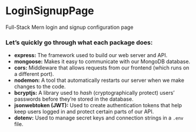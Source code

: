 # LoginSignupPage
Full-Stack Mern login and signup configuration page 



### Let’s quickly go through what each package does:

* **express:** The framework used to build our web server and API.  
* **mongoose:** Makes it easy to communicate with our MongoDB database.  
* **cors:** Middleware that allows requests from our frontend (which runs on a different port).  
* **nodemon:** A tool that automatically restarts our server when we make changes to the code.  
* **bcryptjs:** A library used to *hash* (cryptographically protect) users’ passwords before they’re stored in the database.  
* **jsonwebtoken (JWT):** Used to create authentication tokens that help keep users logged in and protect certain parts of our API.  
* **dotenv:** Used to manage secret keys and connection strings in a `.env` file.
